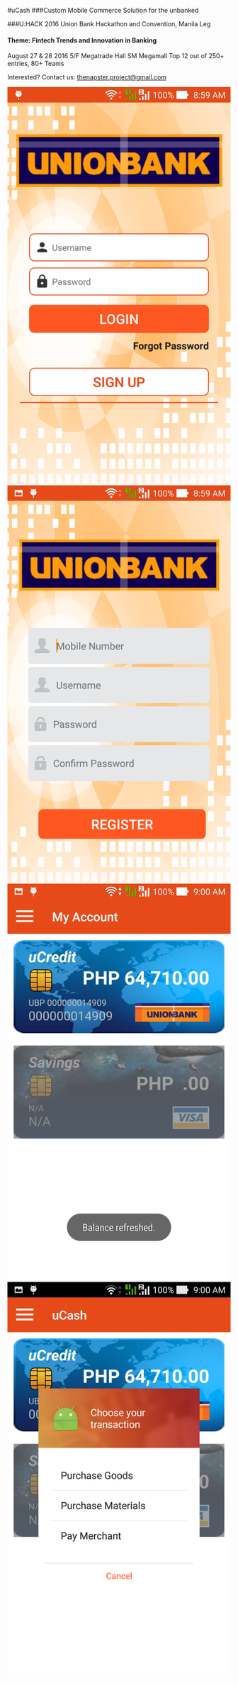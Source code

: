 #uCash 
###Custom Mobile Commerce Solution for the unbanked

###U:HACK 2016 Union Bank Hackathon and Convention, Manila Leg
#### Theme: Fintech Trends and Innovation in Banking
August 27 & 28 2016 5/F Megatrade Hall SM Megamall
Top 12 out of 250+ entries, 80+ Teams


Interested? Contact us: thenapster.project@gmail.com

![Alt text](/screenshots/Screenshot_2016-08-28-08-59-47.png?raw=true "Login")
![Alt text](/screenshots/Screenshot_2016-08-28-08-59-56.png?raw=true "Register")
![Alt text](/screenshots/Screenshot_2016-08-28-09-00-41.png?raw=true "My uCredit")
![Alt text](/screenshots/Screenshot_2016-08-28-09-00-57.png?raw=true "Purchase")



